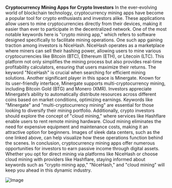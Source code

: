 **Cryptocurrency Mining Apps for Crypto Investors**
In the ever-evolving world of blockchain technology, cryptocurrency mining apps have become a popular tool for crypto enthusiasts and investors alike. These applications allow users to mine cryptocurrencies directly from their devices, making it easier than ever to participate in the decentralized network. One of the most notable keywords here is "crypto mining app," which refers to software designed specifically to facilitate mining operations.
One such app gaining traction among investors is NiceHash. NiceHash operates as a marketplace where miners can sell their hashing power, allowing users to mine various cryptocurrencies like Bitcoin (BTC), Ethereum (ETH), or Litecoin (LTC). This platform not only simplifies the mining process but also provides real-time profitability calculators, ensuring that users maximize their returns. The keyword "NiceHash" is crucial when searching for efficient mining solutions.
Another significant player in this space is Minergate. Known for its user-friendly interface, Minergate supports multi-cryptocurrency mining, including Bitcoin Gold (BTG) and Monero (XMR). Investors appreciate Minergate’s ability to automatically distribute resources across different coins based on market conditions, optimizing earnings. Keywords like "Minergate" and "multi-cryptocurrency mining" are essential for those looking to diversify their mining portfolio.
Additionally, crypto investors should explore the concept of "cloud mining," where services like Hashflare enable users to rent remote mining hardware. Cloud mining eliminates the need for expensive equipment and maintenance costs, making it an attractive option for beginners. Images of sleek data centers, such as the one linked above, can help visualize how these operations function behind the scenes.
In conclusion, cryptocurrency mining apps offer numerous opportunities for investors to earn passive income through digital assets. Whether you opt for direct mining via platforms like NiceHash or choose cloud mining with providers like Hashflare, staying informed about keywords such as "crypto mining app," "NiceHash," and "cloud mining" will keep you ahead in this dynamic industry.


![Image](https://github.com/user-attachments/assets/4a25d116-2220-4385-b08e-f287af8fcbc4)